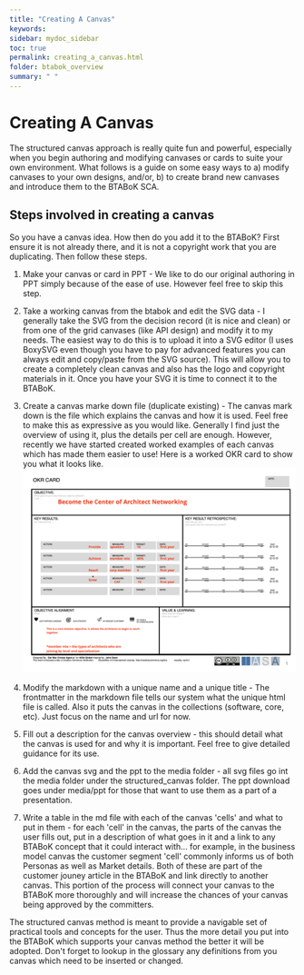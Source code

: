 ```yaml
---
title: "Creating A Canvas"
keywords: 
sidebar: mydoc_sidebar
toc: true
permalink: creating_a_canvas.html
folder: btabok_overview
summary: " "
---
```


# Creating A Canvas

The structured canvas approach is really quite fun and powerful, especially when you begin authoring and modifying canvases or cards to suite your own environment. What follows is a guide on some easy ways to a) modify canvases to your own designs, and/or, b) to create brand new canvases and introduce them to the BTABoK SCA. 

## Steps involved in creating a canvas

So you have a canvas idea. How then do you add it to the BTABoK? First ensure it is not already there, and it is not a copyright work that you are duplicating. Then follow these steps. 

1. Make your canvas or card in PPT - We like to do our original authoring in PPT simply because of the ease of use. However feel free to skip this step. 

2. Take a working canvas from the btabok and edit the SVG data - I generally take the SVG from the decision record (it is nice and clean) or from one of the grid canvases (like API design) and modify it to my needs. The easiest way to do this is to upload it into a SVG editor (I uses BoxySVG even though you have to pay for advanced features you can always edit and copy/paste from the SVG source). This will allow you to create a completely clean canvas and also has the logo and copyright materials in it. Once you have your SVG it is time to connect it to the BTABoK. 

3. Create a canvas marke down file (duplicate existing) - The canvas mark down is the file which explains the canvas and how it is used. Feel free to make this as expressive as you would like. Generally I find just the overview of using it, plus the details per cell are enough. However, recently we have started created worked examples of each canvas which has made them easier to use! Here is a worked OKR card to show you what it looks like. ![](media/okr_example.png)

4. Modify the markdown with a unique name and a unique title - The frontmatter in the markdown file tells our system what the unique html file is called. Also it puts the canvas in the collections (software, core, etc). Just focus on the name and url for now.

5. Fill out a description for the canvas overview - this should detail what the canvas is used for and why it is important. Feel free to give detailed guidance for its use. 

6. Add the canvas svg and the ppt to the media folder - all svg files go int the media folder under the structured_canvas folder. The ppt download goes under media/ppt for those that want to use them as a part of a presentation. 

7. Write a table in the md file with each of the canvas 'cells' and what to put in them - for each 'cell' in the canvas, the parts of the canvas the user fills out, put in a description of what goes in it and a link to any BTABoK concept that it could interact with... for example, in the business model canvas the customer segment 'cell' commonly informs us of both Personas as well as Market details. Both of these are part of the customer jouney article in the BTABoK and link directly to another canvas. This portion of the process will connect your canvas to the BTABoK more thoroughly and will increase the chances of your canvas being approved by the committers. 

The structured canvas method is meant to provide a navigable set of practical tools and concepts for the user. Thus the more detail you put into the BTABoK which supports your canvas method the better it will be adopted. Don't forget to lookup in the glossary any definitions from you canvas which need to be inserted or changed. 
